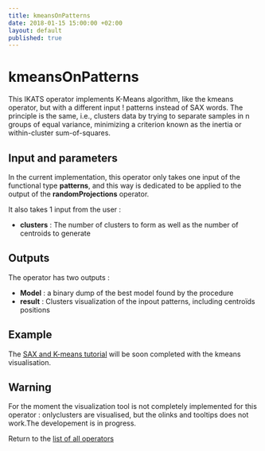 ```yaml
---
title: kmeansOnPatterns
date: 2018-01-15 15:00:00 +02:00
layout: default
published: true
---
```

# kmeansOnPatterns

This IKATS operator implements K-Means algorithm, like the kmeans operator, but with a different input ! patterns instead of SAX words. The principle is the same, i.e., clusters data by trying to separate samples in n groups of equal variance, minimizing a criterion known as the inertia or within-cluster sum-of-squares.


## Input and parameters

In the current implementation, this operator only takes one input of the functional type **patterns**, and this way is dedicated to be applied to the output of the **randomProjections** operator.

It also takes 1 input from the user :

- **clusters** : The number of clusters to form as well as the number of centroids to generate


## Outputs

The operator has two outputs :

 - **Model** : a binary dump of the best model found by the procedure
 - **result** : Clusters visualization of the inpout patterns, including centroïds positions

## Example
The  [SAX and K-means tutorial](/doc/tutorials/tuto_random_projection.html) will be soon completed with the kmeans visualisation.


## Warning

For the moment the visualization tool is not completely implemented for this operator : onlyclusters are visualised, but the olinks and tooltips does not work.The developement is in progress.


Return to the [list of all operators](/operators.html)
